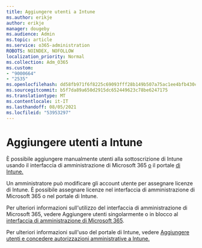 ```yaml
---
title: Aggiungere utenti a Intune
ms.author: erikje
author: erikje
manager: dougeby
ms.audience: Admin
ms.topic: article
ms.service: o365-administration
ROBOTS: NOINDEX, NOFOLLOW
localization_priority: Normal
ms.collection: Adm_O365
ms.custom:
- "9000664"
- "2535"
ms.openlocfilehash: dd58fb971f6f8225c69093fff28b149b507a75ac1ee4bfb430c919fddd317b52
ms.sourcegitcommit: b5f7da89a650d2915dc652449623c78be6247175
ms.translationtype: MT
ms.contentlocale: it-IT
ms.lasthandoff: 08/05/2021
ms.locfileid: "53953297"
---
```

# <a name="add-users-to-intune"></a>Aggiungere utenti a Intune

È possibile aggiungere manualmente utenti alla sottoscrizione di Intune usando il interfaccia di amministrazione di Microsoft 365 [o](https://admin.microsoft.com/) il portale [di Intune.](https://portal.azure.com/#blade/Microsoft_Intune_DeviceSettings/ExtensionLandingBlade/overview)

Un amministratore può modificare gli account utente per assegnare licenze di Intune. È possibile assegnare licenze nel interfaccia di amministrazione di Microsoft 365 o nel portale di Intune.

Per ulteriori informazioni sull'utilizzo del interfaccia di amministrazione di Microsoft 365, vedere Aggiungere utenti singolarmente o in blocco al [interfaccia di amministrazione di Microsoft 365](https://support.office.com/article/Add-users-individually-or-in-bulk-to-Office-365-Admin-Help-1970f7d6-03b5-442f-b385-5880b9c256ec).

Per ulteriori informazioni sull'uso del portale di Intune, vedere [Aggiungere utenti e concedere autorizzazioni amministrative a Intune.](https://docs.microsoft.com/intune/fundamentals/users-add)